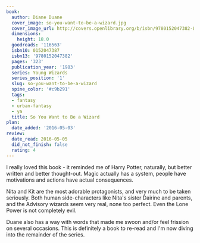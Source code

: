 ```yaml
---
book:
  author: Diane Duane
  cover_image: so-you-want-to-be-a-wizard.jpg
  cover_image_url: http://covers.openlibrary.org/b/isbn/9780152047382-L.jpg
  dimensions:
    height: 18.0
  goodreads: '116563'
  isbn10: 0152047387
  isbn13: '9780152047382'
  pages: '323'
  publication_year: '1983'
  series: Young Wizards
  series_position: '1'
  slug: so-you-want-to-be-a-wizard
  spine_color: '#c9b291'
  tags:
  - fantasy
  - urban-fantasy
  - ya
  title: So You Want to Be a Wizard
plan:
  date_added: '2016-05-03'
review:
  date_read: 2016-05-05
  did_not_finish: false
  rating: 4
---
```


I really loved this book - it reminded me of Harry Potter, naturally, but better written and better thought-out. Magic actually has a system, people have motivations and actions have actual consequences.

Nita and Kit are the most adorable protagonists, and very much to be taken seriously. Both human side-characters like Nita's sister Dairine and parents, and the Advisory wizards seem very real, none too perfect. Even the Lone Power is not completely evil.

Duane also has a way with words that made me swoon and/or feel frission on several occasions. This is definitely a book to re-read and I'm now diving into the remainder of the series.

